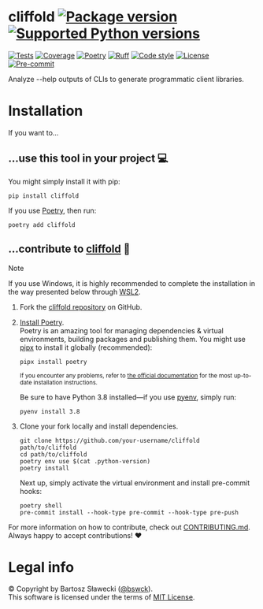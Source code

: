 
# cliffold [![Package version](https://img.shields.io/pypi/v/cliffold?label=PyPI)](https://pypi.org/project/cliffold/) [![Supported Python versions](https://img.shields.io/pypi/pyversions/cliffold.svg?logo=python&label=Python)](https://pypi.org/project/cliffold/)
[![Tests](https://github.com/bswck/cliffold/actions/workflows/test.yml/badge.svg)](https://github.com/bswck/cliffold/actions/workflows/test.yml)
[![Coverage](https://coverage-badge.samuelcolvin.workers.dev/bswck/cliffold.svg)](https://coverage-badge.samuelcolvin.workers.dev/redirect/bswck/cliffold)
[![Poetry](https://img.shields.io/endpoint?url=https://python-poetry.org/badge/v0.json)](https://python-poetry.org/)
[![Ruff](https://img.shields.io/endpoint?url=https://raw.githubusercontent.com/astral-sh/ruff/main/assets/badge/v2.json)](https://github.com/astral-sh/ruff)
[![Code style](https://img.shields.io/badge/code%20style-black-000000.svg?label=Code%20style)](https://github.com/psf/black)
[![License](https://img.shields.io/github/license/bswck/cliffold.svg?label=License)](https://github.com/bswck/cliffold/blob/HEAD/LICENSE)
[![Pre-commit](https://img.shields.io/badge/pre--commit-enabled-brightgreen?logo=pre-commit&logoColor=white)](https://github.com/pre-commit/pre-commit)

Analyze --help outputs of CLIs to generate programmatic client libraries.

# Installation
If you want to…



## …use this tool in your project 💻
You might simply install it with pip:

```shell
pip install cliffold
```

If you use [Poetry](https://python-poetry.org/), then run:

```shell
poetry add cliffold
```

## …contribute to [cliffold](https://github.com/bswck/cliffold) 🚀

<!--
This section was generated from bswck/skeleton@16e99df.
Instead of changing this particular file, you might want to alter the template:
https://github.com/bswck/skeleton/tree/16e99df/fragments/guide.md
-->

> [!Note]
> If you use Windows, it is highly recommended to complete the installation in the way presented below through [WSL2](https://learn.microsoft.com/en-us/windows/wsl/install).



1.  Fork the [cliffold repository](https://github.com/bswck/cliffold) on GitHub.

1.  [Install Poetry](https://python-poetry.org/docs/#installation).<br/>
    Poetry is an amazing tool for managing dependencies & virtual environments, building packages and publishing them.
    You might use [pipx](https://github.com/pypa/pipx#readme) to install it globally (recommended):

    ```shell
    pipx install poetry
    ```

    <sub>If you encounter any problems, refer to [the official documentation](https://python-poetry.org/docs/#installation) for the most up-to-date installation instructions.</sub>

    Be sure to have Python 3.8 installed—if you use [pyenv](https://github.com/pyenv/pyenv#readme), simply run:

    ```shell
    pyenv install 3.8
    ```

1.  Clone your fork locally and install dependencies.

    ```shell
    git clone https://github.com/your-username/cliffold path/to/cliffold
    cd path/to/cliffold
    poetry env use $(cat .python-version)
    poetry install
    ```

    Next up, simply activate the virtual environment and install pre-commit hooks:

    ```shell
    poetry shell
    pre-commit install --hook-type pre-commit --hook-type pre-push
    ```

For more information on how to contribute, check out [CONTRIBUTING.md](https://github.com/bswck/cliffold/blob/HEAD/CONTRIBUTING.md).<br/>
Always happy to accept contributions! ❤️


# Legal info
© Copyright by Bartosz Sławecki ([@bswck](https://github.com/bswck)).
<br />This software is licensed under the terms of [MIT License](https://github.com/bswck/cliffold/blob/HEAD/LICENSE).

